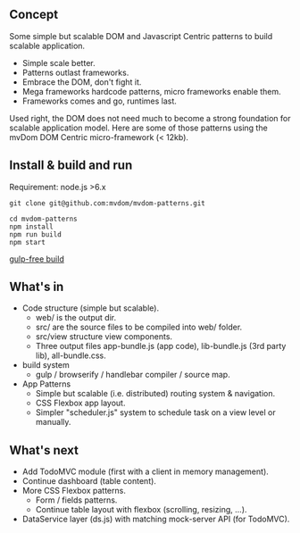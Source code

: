 
## Concept

Some simple but scalable DOM and Javascript Centric patterns to build scalable application.

- Simple scale better. 
- Patterns outlast frameworks.
- Embrace the DOM, don't fight it. 
- Mega frameworks hardcode patterns, micro frameworks enable them. 
- Frameworks comes and go, runtimes last.

Used right, the DOM does not need much to become a strong foundation for scalable application model. Here are some of those patterns using the mvDom DOM Centric micro-framework (< 12kb).

## Install & build and run

Requirement: node.js >6.x

```
git clone git@github.com:mvdom/mvdom-patterns.git

cd mvdom-patterns
npm install
npm run build
npm start
```

[gulp-free build](https://github.com/mvdom/mvdom-patterns/wiki/gulp-free)

## What's in

- Code structure (simple but scalable). 
    - web/ is the output dir.
    - src/ are the source files to be compiled into web/ folder.
    - src/view structure view components.
    - Three output files app-bundle.js (app code), lib-bundle.js (3rd party lib), all-bundle.css.
- build system
    - gulp / browserify / handlebar compiler / source map.
- App Patterns
    -  Simple but scalable (i.e. distributed) routing system & navigation.
    -  CSS Flexbox app layout.
    -  Simpler "scheduler.js" system to schedule task on a view level or manually. 

## What's next

- Add TodoMVC module (first with a client in memory management).
- Continue dashboard (table content).
- More CSS Flexbox patterns.
    - Form / fields patterns.
    - Continue table layout with flexbox (scrolling, resizing, ...).
- DataService layer (ds.js) with matching mock-server API (for TodoMVC).
